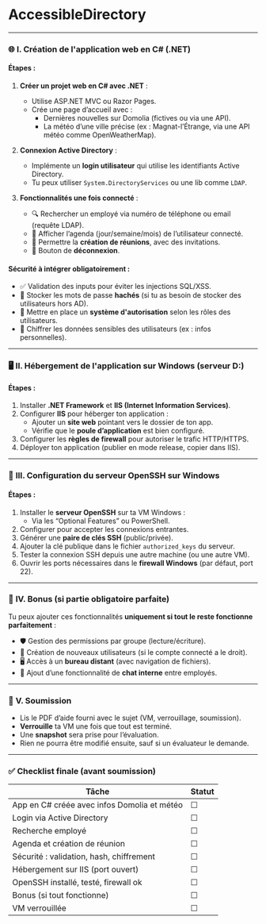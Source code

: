 # AccessibleDirectory
---

### 🌐 **I. Création de l'application web en C# (.NET)**

#### Étapes :
1. **Créer un projet web en C# avec .NET** :
   - Utilise ASP.NET MVC ou Razor Pages.
   - Crée une page d’accueil avec :
     - Dernières nouvelles sur Domolia (fictives ou via une API).
     - La météo d’une ville précise (ex : Magnat-l’Étrange, via une API météo comme OpenWeatherMap).

2. **Connexion Active Directory** :
   - Implémente un **login utilisateur** qui utilise les identifiants Active Directory.
   - Tu peux utiliser `System.DirectoryServices` ou une lib comme `LDAP`.

3. **Fonctionnalités une fois connecté** :
   - 🔍 Rechercher un employé via numéro de téléphone ou email (requête LDAP).
   - 📅 Afficher l’agenda (jour/semaine/mois) de l’utilisateur connecté.
   - 📆 Permettre la **création de réunions**, avec des invitations.
   - 🚪 Bouton de **déconnexion**.

#### Sécurité à intégrer obligatoirement :
- ✅ Validation des inputs pour éviter les injections SQL/XSS.
- 🔐 Stocker les mots de passe **hachés** (si tu as besoin de stocker des utilisateurs hors AD).
- 🔑 Mettre en place un **système d'autorisation** selon les rôles des utilisateurs.
- 🔏 Chiffrer les données sensibles des utilisateurs (ex : infos personnelles).

---

### 🖥️ **II. Hébergement de l'application sur Windows (serveur D:)**

#### Étapes :
1. Installer **.NET Framework** et **IIS (Internet Information Services)**.
2. Configurer **IIS** pour héberger ton application :
   - Ajouter un **site web** pointant vers le dossier de ton app.
   - Vérifie que le **poule d’application** est bien configuré.
3. Configurer les **règles de firewall** pour autoriser le trafic HTTP/HTTPS.
4. Déployer ton application (publier en mode release, copier dans IIS).

---

### 🔐 **III. Configuration du serveur OpenSSH sur Windows**

#### Étapes :
1. Installer le **serveur OpenSSH** sur ta VM Windows :
   - Via les “Optional Features” ou PowerShell.
2. Configurer pour accepter les connexions entrantes.
3. Générer une **paire de clés SSH** (public/privée).
4. Ajouter la clé publique dans le fichier `authorized_keys` du serveur.
5. Tester la connexion SSH depuis une autre machine (ou une autre VM).
6. Ouvrir les ports nécessaires dans le **firewall Windows** (par défaut, port 22).

---

### 🎁 **IV. Bonus (si partie obligatoire parfaite)**

Tu peux ajouter ces fonctionnalités **uniquement si tout le reste fonctionne parfaitement** :
- 🛡️ Gestion des permissions par groupe (lecture/écriture).
- 👤 Création de nouveaux utilisateurs (si le compte connecté a le droit).
- 🖥️ Accès à un **bureau distant** (avec navigation de fichiers).
- 💬 Ajout d’une fonctionnalité de **chat interne** entre employés.

---

### 🧾 **V. Soumission**

- Lis le PDF d’aide fourni avec le sujet (VM, verrouillage, soumission).
- **Verrouille** ta VM une fois que tout est terminé.
- Une **snapshot** sera prise pour l’évaluation.
- Rien ne pourra être modifié ensuite, sauf si un évaluateur le demande.

---

### ✅ Checklist finale (avant soumission)

| Tâche | Statut |
|------|--------|
| App en C# créée avec infos Domolia et météo | ☐ |
| Login via Active Directory | ☐ |
| Recherche employé | ☐ |
| Agenda et création de réunion | ☐ |
| Sécurité : validation, hash, chiffrement | ☐ |
| Hébergement sur IIS (port ouvert) | ☐ |
| OpenSSH installé, testé, firewall ok | ☐ |
| Bonus (si tout fonctionne) | ☐ |
| VM verrouillée | ☐ |
